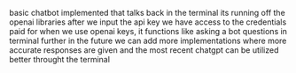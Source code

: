 basic chatbot implemented that talks back in the terminal
its running off the openai libraries
after we input the api key we have access to the credentials paid for when we use openai keys, it functions like asking a bot questions in terminal
further in the future we can add more implementations where more accurate responses are given and the most recent chatgpt can be utilized better throught the terminal
